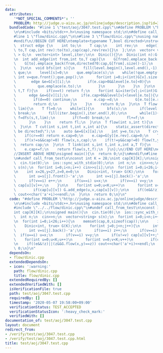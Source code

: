 ```yaml
---
data:
  attributes:
    '*NOT_SPECIAL_COMMENTS*': ''
    PROBLEM: http://judge.u-aizu.ac.jp/onlinejudge/description.jsp?id=3047
  bundledCode: "#line 1 \"test/aoj/3047.test.cpp\"\n#define PROBLEM \"http://judge.u-aizu.ac.jp/onlinejudge/description.jsp?id=3047\"\
    \n\n#include <bits/stdc++.h>\nusing namespace std;\n\n#define call_from_test\n\
    #line 1 \"flow/dinic.cpp\"\n\n#line 3 \"flow/dinic.cpp\"\nusing namespace std;\n\
    #endif\n//BEGIN CUT HERE\ntemplate<typename T,bool directed>\nstruct Dinic{\n\
    \  struct edge {\n    int to;\n    T cap;\n    int rev;\n    edge(){}\n    edge(int\
    \ to,T cap,int rev):to(to),cap(cap),rev(rev){}\n  };\n\n  vector< vector<edge>\
    \ > G;\n  vector<int> level,iter;\n\n  Dinic(){}\n  Dinic(int n):G(n),level(n),iter(n){}\n\
    \n  int add_edge(int from,int to,T cap){\n    G[from].emplace_back(to,cap,G[to].size());\n\
    \    G[to].emplace_back(from,directed?0:cap,G[from].size()-1);\n    return G[to].back().rev;\n\
    \  }\n\n  void bfs(int s){\n    fill(level.begin(),level.end(),-1);\n    queue<int>\
    \ que;\n    level[s]=0;\n    que.emplace(s);\n    while(!que.empty()){\n     \
    \ int v=que.front();que.pop();\n      for(int i=0;i<(int)G[v].size();i++){\n \
    \       edge &e=G[v][i];\n        if(e.cap>0&&level[e.to]<0){\n          level[e.to]=level[v]+1;\n\
    \          que.emplace(e.to);\n        }\n      }\n    }\n  }\n\n  T dfs(int v,int\
    \ t,T f){\n    if(v==t) return f;\n    for(int &i=iter[v];i<(int)G[v].size();i++){\n\
    \      edge &e=G[v][i];\n      if(e.cap>0&&level[v]<level[e.to]){\n        T d=dfs(e.to,t,min(f,e.cap));\n\
    \        if(d==0) continue;\n        e.cap-=d;\n        G[e.to][e.rev].cap+=d;\n\
    \        return d;\n      }\n    }\n    return 0;\n  }\n\n  T flow(int s,int t,T\
    \ lim){\n    T fl=0;\n    while(1){\n      bfs(s);\n      if(level[t]<0||lim==0)\
    \ break;\n      fill(iter.begin(),iter.end(),0);\n\n      while(1){\n        T\
    \ f=dfs(s,t,lim);\n        if(f==0) break;\n        fl+=f;\n        lim-=f;\n\
    \      }\n    }\n    return fl;\n  }\n\n  T flow(int s,int t){\n    return flow(s,t,numeric_limits<T>::max()/2);\n\
    \  }\n\n  T cut(int s,int t,int x,int a){\n    static_assert(directed, \"must\
    \ be directed\");\n    auto &e=G[x][a];\n    int y=e.to;\n    T cr=G[y][e.rev].cap;\n\
    \    if(cr==0) return e.cap=0;\n    e.cap=G[y][e.rev].cap=0;\n    T cap=cr-flow(x,y,cr);\n\
    \    if(x!=s&&cap!=0) flow(x,s,cap);\n    if(t!=y&&cap!=0) flow(t,y,cap);\n  \
    \  return cap;\n  }\n\n  T link(int s,int t,int x,int a,T f){\n    auto &e=G[x][a];\n\
    \    e.cap+=f;\n    return flow(s,t,f);\n  }\n};\n//END CUT HERE\n#ifndef call_from_test\n\
    //INSERT ABOVE HERE\nsigned main(){\n  return 0;\n}\n#endif\n#line 8 \"test/aoj/3047.test.cpp\"\
    \n#undef call_from_test\n\nconst int K = 28;\nint cap[K][K];\n\nsigned main(){\n\
    \  cin.tie(0);\n  ios::sync_with_stdio(0);\n\n  int n;\n  cin>>n;\n  vector<string>\
    \ s(n);\n  for(int i=0;i<n;i++) cin>>s[i];\n\n  for(int i=0;i<26;i++){\n    memset(cap,0,sizeof(cap));\n\
    \n    int x=26,y=27,z=0,e=0;\n    Dinic<int, true> G(K);\n\n    for(int j=0;j<n;j++){\n\
    \      int u=s[j].front()-'a';\n      int v=s[j].back()-'a';\n      if(u==i) z++;\n\
    \      if(v==i) e++;\n      if(u==i) u=x;\n      if(v==i) v=y;\n      if(u!=v)\
    \ cap[u][v]++;\n    }\n\n    for(int u=0;u<K;u++)\n      for(int v=0;v<K;v++)\n\
    \        if(cap[u][v]) G.add_edge(u,v,cap[u][v]);\n\n    if((e&&!z)||(z&&G.flow(x,y)==z))\
    \ cout<<char('a'+i)<<endl;\n  }\n\n  return 0;\n}\n"
  code: "#define PROBLEM \"http://judge.u-aizu.ac.jp/onlinejudge/description.jsp?id=3047\"\
    \n\n#include <bits/stdc++.h>\nusing namespace std;\n\n#define call_from_test\n\
    #include \"../../flow/dinic.cpp\"\n#undef call_from_test\n\nconst int K = 28;\n\
    int cap[K][K];\n\nsigned main(){\n  cin.tie(0);\n  ios::sync_with_stdio(0);\n\n\
    \  int n;\n  cin>>n;\n  vector<string> s(n);\n  for(int i=0;i<n;i++) cin>>s[i];\n\
    \n  for(int i=0;i<26;i++){\n    memset(cap,0,sizeof(cap));\n\n    int x=26,y=27,z=0,e=0;\n\
    \    Dinic<int, true> G(K);\n\n    for(int j=0;j<n;j++){\n      int u=s[j].front()-'a';\n\
    \      int v=s[j].back()-'a';\n      if(u==i) z++;\n      if(v==i) e++;\n    \
    \  if(u==i) u=x;\n      if(v==i) v=y;\n      if(u!=v) cap[u][v]++;\n    }\n\n\
    \    for(int u=0;u<K;u++)\n      for(int v=0;v<K;v++)\n        if(cap[u][v]) G.add_edge(u,v,cap[u][v]);\n\
    \n    if((e&&!z)||(z&&G.flow(x,y)==z)) cout<<char('a'+i)<<endl;\n  }\n\n  return\
    \ 0;\n}\n"
  dependsOn:
  - flow/dinic.cpp
  extendedDependsOn:
  - icon: ':warning:'
    path: flow/dinic.cpp
    title: flow/dinic.cpp
  extendedRequiredBy: []
  extendedVerifiedWith: []
  isVerificationFile: true
  path: test/aoj/3047.test.cpp
  requiredBy: []
  timestamp: '2020-05-07 19:58:00+09:00'
  verificationStatus: TEST_ACCEPTED
  verificationStatusIcon: ':heavy_check_mark:'
  verifiedWith: []
documentation_of: test/aoj/3047.test.cpp
layout: document
redirect_from:
- /verify/test/aoj/3047.test.cpp
- /verify/test/aoj/3047.test.cpp.html
title: test/aoj/3047.test.cpp
---
```

